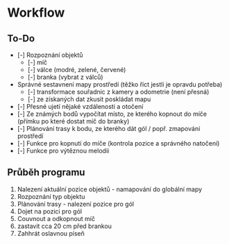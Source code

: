 # Workflow

## To-Do
- [-] Rozpoznání objektů
  - [-] míč
  - [-] válce (modré, zelené, červené)
  - [-] branka (vybrat z válců)
- Správné sestavnení mapy prostředí (těžko říct jestli je opravdu potřeba)
  - [-] transformace souřadnic z kamery a odometrie (není přesná)
  - [-] ze získaných dat zkusit poskládat mapu
- [-] Přesné ujetí nějaké vzdálenosti a otočení
- [-] Ze známých bodů vypočítat místo, ze kterého kopnout do míče (přímku po které dostat míč do branky)
- [-] Plánování trasy k bodu, ze kterého dát gól / popř. zmapování prostředí
- [-] Funkce pro kopnutí do míče (kontrola pozice a správného natočení)
- [-] Funkce pro výtěznou melodii


## Průběh programu
1. Nalezení aktuální pozice objektů - namapování do globální mapy
1. Rozpoznání typ objektu
1. Plánování trasy - nalezení pozice pro gól
1. Dojet na pozici pro gól
1. Couvnout a odkopnout míč
1. zastavit cca 20 cm před brankou
1. Zahhrát oslavnou píseň




